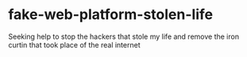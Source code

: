 # fake-web-platform-stolen-life
Seeking help to stop the hackers that stole my life and remove the iron curtin that  took place of the real internet
